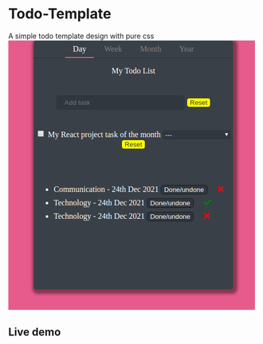 # Todo-Template

A simple todo template design with pure css
![alt text](https://github.com/Shimele/Todo-Template/blob/main/todo-template.png)

## Live demo
